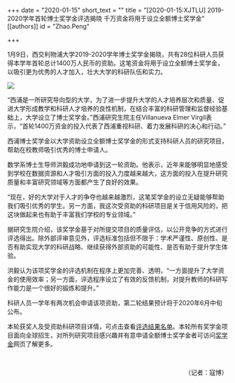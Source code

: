 +++
date = "2020-01-15"
short_text = ""
title = "[2020-01-15:XJTLU] 2019-2020学年首轮博士奖学金评选揭晓 千万资金将用于设立全额博士奖学金"
[[authors]]
    id = "Zhao.Peng"

+++

<p>1月9日，西交利物浦大学2019-2020学年博士奖学金揭晓，共有28位科研人员获得本学年首轮总计1400万人民币的资助。这笔资金将用于设立全额博士奖学金，以吸引更为优秀的人才加入，壮大大学的科研队伍和实力。</p><p><img src="https://www.xjtlu.edu.cn/en/assets/images/news/2019/06/labresearch.jpg"></p><p>“西浦是一所研究导向型的大学，为了进一步提升大学的人才培养层次和质量、促进大学形成教学和科研人才培养的良性机制，在结合丰富的科研管理和监督经验基础上，大学设立了博士奖学金。”西浦研究生院主任Villanueva Elmer Virgil表示，“首轮1400万资金的投入代表了西浦重视科研、着力发展科研的决心和行动。”</p><p><span></span>西浦博士奖学金以大学资助设立全额博士奖学金的形式支持科研人员的研究项目，帮助在校教师吸引优秀的博士申请人。</p><p><span></span>数学系博士生导师洪毅成功地申请到这一轮资助。他表示，近年来能够明显地感受到学校在数据资源和人才吸引方面的投入力度越来越大，这方面的投入在提升研究质量和丰富研究领域等方面都产生了良好的效果。</p><p><span></span>“现在，好的大学对于人才的争夺也越来越激烈，这笔奖学金的设立无疑能够帮助我们吸引优秀的学生。另一方面，我这次受资助的科研项目是关于信用风险的，把这块做起来也有助于丰富我们学校的专业领域。”</p><p><span></span>据研究生院介绍，该奖学金基于对所提交项目的质量评估，以公开竞争的方式进行评选得出。除外部评审意见外，评选标准包括但不限于：学术严谨性、原创性、是否有助实现大学的科研战略、继续获得外部资助的可能性、是否有助于提升学生体验。</p><p><span></span>洪毅认为该项奖学金的评选机制在程序上更加完善、透明，“一方面提升了大学资金的使用效率；另一方面，评选程序设立了有效的反馈机制，对提升教师的科研写作能力是一个很好的锻炼和提升。”</p><p><span></span>科研人员一学年有两次机会申请该项资助，第二轮结果预计将于2020年6月中旬公布。</p><p>本轮获奖人及受资助科研项目详情，可点击查看<a href="/assets/files/news/2020/Awarding of AY1920 Postgraduate Research Scholarships Round1.pdf">评选结果名单</a>。本轮所有奖学金项目面向全球招生，对所列研究项目感兴趣并有意申请全额博士奖学金者可访问<a href="https://www.xjtlu.edu.cn/en/study/admissions/scholarships">奖学金</a>网页了解更多。</p><p><br></p><p style="text-align: right;">（记者：寇博）</p>			

